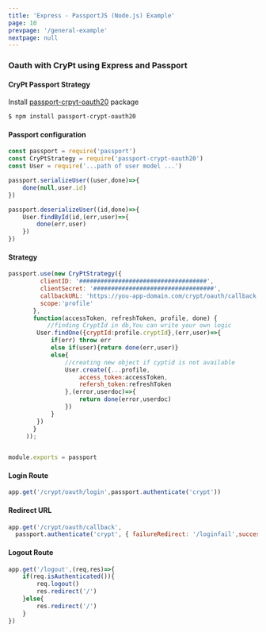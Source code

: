```yaml
---
title: 'Express - PassportJS (Node.js) Example'
page: 10
prevpage: '/general-example'
nextpage: null
---
```


### Oauth with CryPt using Express and Passport

#### **CryPt Passport Strategy**

Install [passport-crpyt-oauth20]('https://www.npmjs.com/package/passport-crypt-oauth20') package

```bash
$ npm install passport-crypt-oauth20
```

#### Passport configuration

```javascript
const passport = require('passport')
const CryPtStrategy = require('passport-crypt-oauth20')
const User = require('...path of user model ...')

passport.serializeUser((user,done)=>{
    done(null,user.id)
})

passport.deserializeUser((id,done)=>{
    User.findById(id,(err,user)=>{
        done(err,user)
    })
})

```

#### Strategy

```javascript
passport.use(new CryPtStrategy({
         clientID: '####################################',
         clientSecret: '##################################',
         callbackURL: 'https://you-app-domain.com/crypt/oauth/callback',
         scope:'profile'
       },
       function(accessToken, refreshToken, profile, done) {
           //finding CryptId in db,You can write your own logic
        User.findOne({cryptId:profile.cryptId},(err,user)=>{
            if(err) throw err
            else if(user){return done(err,user)}
            else{
                //creating new object if cyptid is not available
                User.create({...profile,
                    access_token:accessToken,
                    refersh_token:refreshToken
                },(error,userdoc)=>{
                    return done(error,userdoc)
                })
            }
        })
       }
     ));


module.exports = passport
```

#### **Login Route**

```javascript
app.get('/crypt/oauth/login',passport.authenticate('crypt'))
```

#### **Redirect URL**

```javascript
app.get('/crypt/oauth/callback', 
  passport.authenticate('crypt', { failureRedirect: '/loginfail',successRedirect:'/loginsuccess' }));
```


#### **Logout Route**

```javascript
app.get('/logout',(req,res)=>{
    if(req.isAuthenticated()){
        req.logout()
        res.redirect('/')
    }else{
        res.redirect('/')
    }
})
```

